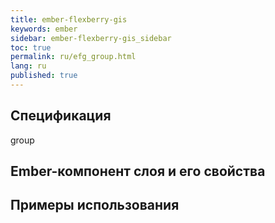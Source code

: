 ```yaml
---
title: ember-flexberry-gis
keywords: ember
sidebar: ember-flexberry-gis_sidebar
toc: true
permalink: ru/efg_group.html
lang: ru
published: true
---
```


## Спецификация

group

## Ember-компонент слоя и его свойства

## Примеры использования
